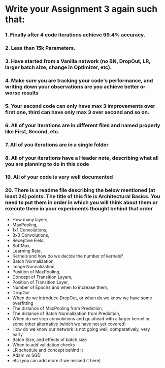 # Write your Assignment 3 again such that:
### 1. Finally after 4 code iterations achieve 99.4% accuracy.
### 2. Less than 15k Parameters.
### 3. Have started from a Vanilla network (no BN, DropOut, LR, larger batch size, change in Optimizer, etc).
### 4. Make sure you are tracking your code's performance, and writing down your observations are you achieve better or worse results
### 5. Your second code can only have max 3 improvements over first one, third can have only max 3 over second and so on. 
### 6. All of your iterations are in different files and named properly like First, Second, etc.
### 7. All of you iterations are in a single folder
### 8. All of your iterations have a Header note, describing what all you are planning to do in this code
### 19. All of your code is very well documented
### 20. There is a readme file describing the below mentioned (at least 24) points. The title of this file is Architectural Basics. You need to put them in order in which you will think about them or execute them in your experiments thought behind that order

- How many layers,
- MaxPooling,
- 1x1 Convolutions,
- 3x3 Convolutions,
- Receptive Field,
- SoftMax,
- Learning Rate,
- Kernels and how do we decide the number of kernels?
- Batch Normalization,
- Image Normalization,
- Position of MaxPooling,
- Concept of Transition Layers,
- Position of Transition Layer,
- Number of Epochs and when to increase them,
- DropOut
- When do we introduce DropOut, or when do we know we have some overfitting
- The distance of MaxPooling from Prediction,
- The distance of Batch Normalization from Prediction,
- When do we stop convolutions and go ahead with a larger kernel or some other alternative (which we have not yet covered)
- How do we know our network is not going well, comparatively, very early
- Batch Size, and effects of batch size
- When to add validation checks
- LR schedule and concept behind it
- Adam vs SGD
- etc (you can add more if we missed it here)
